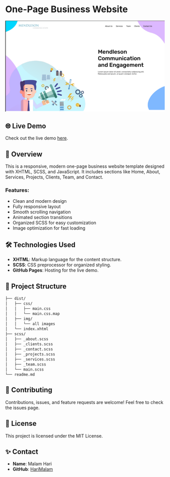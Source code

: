 # One-Page Business Website

![Main Screenshot](./screenshot/main.png)

## 🌐 Live Demo
Check out the live demo [here](https://harimalam.github.io/Mendleson/dist).

## 📖 Overview
This is a responsive, modern one-page business website template designed with XHTML, SCSS, and JavaScript. It includes sections like Home, About, Services, Projects, Clients, Team, and Contact.

### **Features:**
- Clean and modern design
- Fully responsive layout
- Smooth scrolling navigation
- Animated section transitions
- Organized SCSS for easy customization
- Image optimization for fast loading

## 🛠️ Technologies Used
- **XHTML**: Markup language for the content structure.
- **SCSS**: CSS preprocessor for organized styling.
- **GitHub Pages**: Hosting for the live demo.

## 📂 Project Structure
```
├── dist/
│   ├── css/
│   │   ├── main.css
│   │   └── main.css.map
│   ├── img/
│   │   └── all images
│   └── index.xhtml
├── scss/
│   ├── _about.scss
│   ├── _clients.scss
│   ├── _contact.scss
│   ├── _projects.scss
│   ├── _services.scss
│   ├── _team.scss
│   └── main.scss
└── readme.md
```

## 🤝 Contributing
Contributions, issues, and feature requests are welcome! Feel free to check the issues page.

## 📄 License
This project is licensed under the MIT License.

## ✨ Contact
- **Name**: Malam Hari
- **GitHub**: [HariMalam](https://github.com/HariMalam)